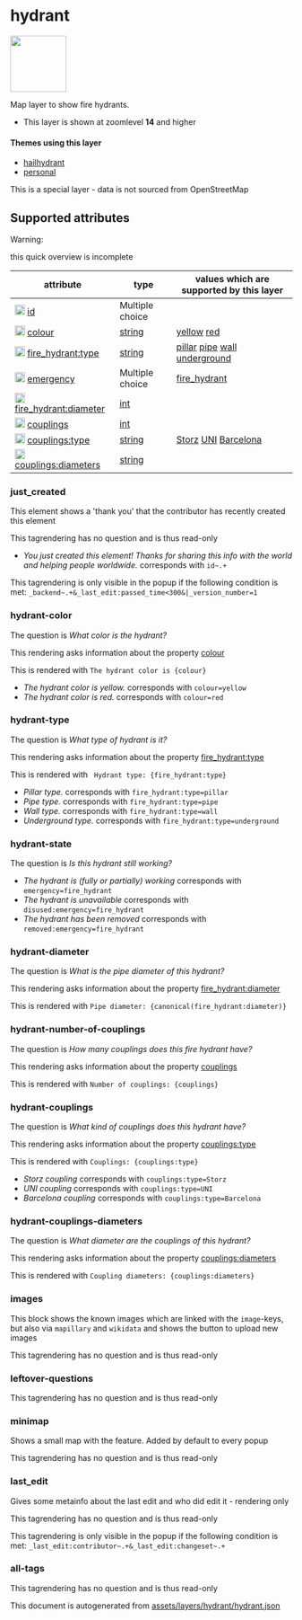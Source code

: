 [//]: # (WARNING: this file is automatically generated. Please find the sources at the bottom and edit those sources)

 hydrant 
=========



<img src='https://mapcomplete.osm.be/./assets/themes/hailhydrant/hydrant.svg' height="100px"> 

Map layer to show fire hydrants.






  - This layer is shown at zoomlevel **14** and higher




#### Themes using this layer 





  - [hailhydrant](https://mapcomplete.osm.be/hailhydrant)
  - [personal](https://mapcomplete.osm.be/personal)


This is a special layer - data is not sourced from OpenStreetMap



 Supported attributes 
----------------------



Warning: 

this quick overview is incomplete



attribute | type | values which are supported by this layer
----------- | ------ | ------------------------------------------
[<img src='https://mapcomplete.osm.be/assets/svg/statistics.svg' height='18px'>](https://taginfo.openstreetmap.org/keys/id#values) [id](https://wiki.openstreetmap.org/wiki/Key:id) | Multiple choice | 
[<img src='https://mapcomplete.osm.be/assets/svg/statistics.svg' height='18px'>](https://taginfo.openstreetmap.org/keys/colour#values) [colour](https://wiki.openstreetmap.org/wiki/Key:colour) | [string](../SpecialInputElements.md#string) | [yellow](https://wiki.openstreetmap.org/wiki/Tag:colour%3Dyellow) [red](https://wiki.openstreetmap.org/wiki/Tag:colour%3Dred)
[<img src='https://mapcomplete.osm.be/assets/svg/statistics.svg' height='18px'>](https://taginfo.openstreetmap.org/keys/fire_hydrant:type#values) [fire_hydrant:type](https://wiki.openstreetmap.org/wiki/Key:fire_hydrant:type) | [string](../SpecialInputElements.md#string) | [pillar](https://wiki.openstreetmap.org/wiki/Tag:fire_hydrant:type%3Dpillar) [pipe](https://wiki.openstreetmap.org/wiki/Tag:fire_hydrant:type%3Dpipe) [wall](https://wiki.openstreetmap.org/wiki/Tag:fire_hydrant:type%3Dwall) [underground](https://wiki.openstreetmap.org/wiki/Tag:fire_hydrant:type%3Dunderground)
[<img src='https://mapcomplete.osm.be/assets/svg/statistics.svg' height='18px'>](https://taginfo.openstreetmap.org/keys/emergency#values) [emergency](https://wiki.openstreetmap.org/wiki/Key:emergency) | Multiple choice | [fire_hydrant](https://wiki.openstreetmap.org/wiki/Tag:emergency%3Dfire_hydrant) [](https://wiki.openstreetmap.org/wiki/Tag:emergency%3D) [](https://wiki.openstreetmap.org/wiki/Tag:emergency%3D)
[<img src='https://mapcomplete.osm.be/assets/svg/statistics.svg' height='18px'>](https://taginfo.openstreetmap.org/keys/fire_hydrant:diameter#values) [fire_hydrant:diameter](https://wiki.openstreetmap.org/wiki/Key:fire_hydrant:diameter) | [int](../SpecialInputElements.md#int) | 
[<img src='https://mapcomplete.osm.be/assets/svg/statistics.svg' height='18px'>](https://taginfo.openstreetmap.org/keys/couplings#values) [couplings](https://wiki.openstreetmap.org/wiki/Key:couplings) | [int](../SpecialInputElements.md#int) | 
[<img src='https://mapcomplete.osm.be/assets/svg/statistics.svg' height='18px'>](https://taginfo.openstreetmap.org/keys/couplings:type#values) [couplings:type](https://wiki.openstreetmap.org/wiki/Key:couplings:type) | [string](../SpecialInputElements.md#string) | [Storz](https://wiki.openstreetmap.org/wiki/Tag:couplings:type%3DStorz) [UNI](https://wiki.openstreetmap.org/wiki/Tag:couplings:type%3DUNI) [Barcelona](https://wiki.openstreetmap.org/wiki/Tag:couplings:type%3DBarcelona)
[<img src='https://mapcomplete.osm.be/assets/svg/statistics.svg' height='18px'>](https://taginfo.openstreetmap.org/keys/couplings:diameters#values) [couplings:diameters](https://wiki.openstreetmap.org/wiki/Key:couplings:diameters) | [string](../SpecialInputElements.md#string) | 




### just_created 



This element shows a 'thank you' that the contributor has recently created this element

This tagrendering has no question and is thus read-only





  - *You just created this element! Thanks for sharing this info with the world and helping people worldwide.*  corresponds with  `id~.+`


This tagrendering is only visible in the popup if the following condition is met: `_backend~.+&_last_edit:passed_time<300&|_version_number=1`



### hydrant-color 



The question is  *What color is the hydrant?*

This rendering asks information about the property  [colour](https://wiki.openstreetmap.org/wiki/Key:colour) 

This is rendered with  `The hydrant color is {colour}`





  - *The hydrant color is yellow.*  corresponds with  `colour=yellow`
  - *The hydrant color is red.*  corresponds with  `colour=red`




### hydrant-type 



The question is  *What type of hydrant is it?*

This rendering asks information about the property  [fire_hydrant:type](https://wiki.openstreetmap.org/wiki/Key:fire_hydrant:type) 

This is rendered with  ` Hydrant type: {fire_hydrant:type}`





  - *Pillar type.*  corresponds with  `fire_hydrant:type=pillar`
  - *Pipe type.*  corresponds with  `fire_hydrant:type=pipe`
  - *Wall type.*  corresponds with  `fire_hydrant:type=wall`
  - *Underground type.*  corresponds with  `fire_hydrant:type=underground`




### hydrant-state 



The question is  *Is this hydrant still working?*





  - *The hydrant is (fully or partially) working*  corresponds with  `emergency=fire_hydrant`
  - *The hydrant is unavailable*  corresponds with  `disused:emergency=fire_hydrant`
  - *The hydrant has been removed*  corresponds with  `removed:emergency=fire_hydrant`




### hydrant-diameter 



The question is  *What is the pipe diameter of this hydrant?*

This rendering asks information about the property  [fire_hydrant:diameter](https://wiki.openstreetmap.org/wiki/Key:fire_hydrant:diameter) 

This is rendered with  `Pipe diameter: {canonical(fire_hydrant:diameter)}`





### hydrant-number-of-couplings 



The question is  *How many couplings does this fire hydrant have?*

This rendering asks information about the property  [couplings](https://wiki.openstreetmap.org/wiki/Key:couplings) 

This is rendered with  `Number of couplings: {couplings}`





### hydrant-couplings 



The question is  *What kind of couplings does this hydrant have?*

This rendering asks information about the property  [couplings:type](https://wiki.openstreetmap.org/wiki/Key:couplings:type) 

This is rendered with  `Couplings: {couplings:type}`





  - *Storz coupling*  corresponds with  `couplings:type=Storz`
  - *UNI coupling*  corresponds with  `couplings:type=UNI`
  - *Barcelona coupling*  corresponds with  `couplings:type=Barcelona`




### hydrant-couplings-diameters 



The question is  *What diameter are the couplings of this hydrant?*

This rendering asks information about the property  [couplings:diameters](https://wiki.openstreetmap.org/wiki/Key:couplings:diameters) 

This is rendered with  `Coupling diameters: {couplings:diameters}`





### images 



This block shows the known images which are linked with the `image`-keys, but also via `mapillary` and `wikidata` and shows the button to upload new images

This tagrendering has no question and is thus read-only





### leftover-questions 



This tagrendering has no question and is thus read-only





### minimap 



Shows a small map with the feature. Added by default to every popup

This tagrendering has no question and is thus read-only





### last_edit 



Gives some metainfo about the last edit and who did edit it - rendering only

This tagrendering has no question and is thus read-only



This tagrendering is only visible in the popup if the following condition is met: `_last_edit:contributor~.+&_last_edit:changeset~.+`



### all-tags 



This tagrendering has no question and is thus read-only

 

This document is autogenerated from [assets/layers/hydrant/hydrant.json](https://github.com/pietervdvn/MapComplete/blob/develop/assets/layers/hydrant/hydrant.json)
